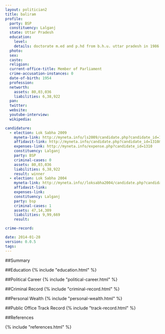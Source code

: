 ```yaml
---
layout: politician2
title: baliram
profile: 
  party: BSP
  constituency: Lalganj
  state: Uttar Pradesh
  education: 
    level: 
    details: doctorate m.ed and p.hd from b.h.u. uttar pradesh in 1986
  photo: 
  sex: 
  caste: 
  religion: 
  current-office-title: Member of Parliament
  crime-accusation-instances: 0
  date-of-birth: 1954
  profession: 
  networth: 
    assets: 80,03,036
    liabilities: 6,38,922
  pan: 
  twitter: 
  website: 
  youtube-interview: 
  wikipedia: 

candidature: 
  - election: Lok Sabha 2009
    myneta-link: http://myneta.info/ls2009/candidate.php?candidate_id=1310
    affidavit-link: http://myneta.info/candidate.php?candidate_id=1310&scan=original
    expenses-link: http://myneta.info/expense.php?candidate_id=1310
    constituency: Lalganj 
    party: BSP
    criminal-cases: 0
    assets: 80,03,036
    liabilities: 6,38,922
    result: winner 
  - election: Lok Sabha 2004
    myneta-link: http://myneta.info//loksabha2004/candidate.php?candidate_id=4584
    affidavit-link: 
    expenses-link: 
    constituency: Lalganj 
    party: bsp
    criminal-cases: 1
    assets: 47,14,309
    liabilities: 9,99,669
    result:  

crime-record: 

date: 2014-01-28
version: 0.0.5
tags: 
---
```

##Summary


##Education
{% include "education.html" %}


##Political Career
{% include "political-career.html" %}


##Criminal Record
{% include "criminal-record.html" %}


##Personal Wealth
{% include "personal-wealth.html" %}


##Public Office Track Record
{% include "track-record.html" %}


##References


{% include "references.html" %}